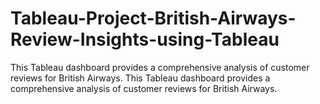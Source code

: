 # Tableau-Project-British-Airways-Review-Insights-using-Tableau
This Tableau dashboard provides a comprehensive analysis of customer reviews for British Airways. This Tableau dashboard provides a comprehensive analysis of customer reviews for British Airways. 
